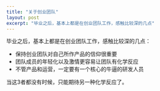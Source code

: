 ```yaml
---
title: "关于创业团队"
layout: post
excerpt: "毕业之后，基本上都是在创业团队工作，感触比较深的几点"
---
```


毕业之后，基本上都是在创业团队工作，感触比较深的几点：

* 保持创业团队对自己所作产品的信仰很重要
* 团队成员的年轻化以及激情更容易让团队有化学反应
* 不管产品和运营，一定要有一个核心的牛逼的研发人员

当这3者都没有时候，只能期待另一种化学反应了。

